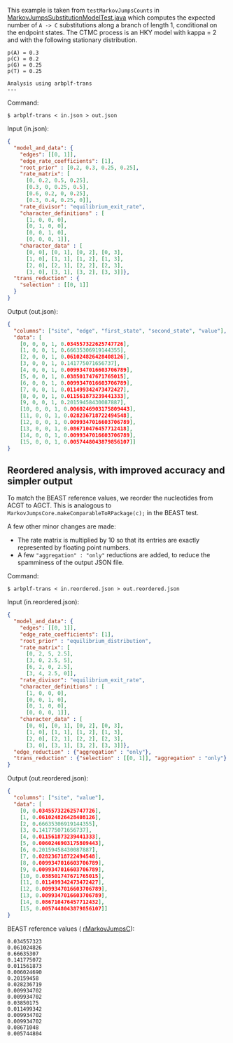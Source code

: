 This example is taken from `testMarkovJumpsCounts` in
[MarkovJumpsSubstitutionModelTest.java](https://github.com/beast-dev/beast-mcmc/blob/master/src/test/dr/evomodel/substmodel/MarkovJumpsSubstitutionModelTest.java)
which computes the expected number of `A -> C` substitutions
along a branch of length 1, conditional on the endpoint states.
The CTMC process is an HKY model with kappa = 2 and with
the following stationary distribution.
```
p(A) = 0.3
p(C) = 0.2
p(G) = 0.25
p(T) = 0.25

Analysis using arbplf-trans
---

```
Command:
```shell
$ arbplf-trans < in.json > out.json
```

Input (in.json):
```json
{
  "model_and_data": {
    "edges": [[0, 1]],
    "edge_rate_coefficients": [1],
    "root_prior" : [0.2, 0.3, 0.25, 0.25],
    "rate_matrix": [
      [0, 0.2, 0.5, 0.25],
      [0.3, 0, 0.25, 0.5],
      [0.6, 0.2, 0, 0.25],
      [0.3, 0.4, 0.25, 0]],
    "rate_divisor": "equilibrium_exit_rate",
    "character_definitions" : [
      [1, 0, 0, 0],
      [0, 1, 0, 0],
      [0, 0, 1, 0],
      [0, 0, 0, 1]],
    "character_data" : [
      [0, 0], [0, 1], [0, 2], [0, 3],
      [1, 0], [1, 1], [1, 2], [1, 3],
      [2, 0], [2, 1], [2, 2], [2, 3],
      [3, 0], [3, 1], [3, 2], [3, 3]]},
  "trans_reduction" : {
    "selection" : [[0, 1]]
  }
}
```

Output (out.json):
```json
{
  "columns": ["site", "edge", "first_state", "second_state", "value"],
  "data": [
    [0, 0, 0, 1, 0.034557322625747726],
    [1, 0, 0, 1, 0.66635306919144355],
    [2, 0, 0, 1, 0.061024826428408126],
    [3, 0, 0, 1, 0.141775071656737],
    [4, 0, 0, 1, 0.0099347016603706789],
    [5, 0, 0, 1, 0.038501747671765015],
    [6, 0, 0, 1, 0.0099347016603706789],
    [7, 0, 0, 1, 0.011499342473472427],
    [8, 0, 0, 1, 0.011561873239441333],
    [9, 0, 0, 1, 0.20159458430087887],
    [10, 0, 0, 1, 0.0060246903175809443],
    [11, 0, 0, 1, 0.028236718722494548],
    [12, 0, 0, 1, 0.0099347016603706789],
    [13, 0, 0, 1, 0.086710476457712418],
    [14, 0, 0, 1, 0.0099347016603706789],
    [15, 0, 0, 1, 0.0057448043879856107]]
}
```

Reordered analysis, with improved accuracy and simpler output
---

To match the BEAST reference values,
we reorder the nucleotides from ACGT to AGCT.
This is analogous to `MarkovJumpsCore.makeComparableToRPackage(c);` in the BEAST test.

A few other minor changes are made:
 - The rate matrix is multiplied by 10 so that its entries
are exactly represented by floating point numbers.
 - A few `"aggregation" : "only"` reductions are added,
to reduce the spamminess of the output JSON file.

Command:
```shell
$ arbplf-trans < in.reordered.json > out.reordered.json
```

Input (in.reordered.json):
```json
{
  "model_and_data": {
    "edges": [[0, 1]],
    "edge_rate_coefficients": [1],
    "root_prior" : "equilibrium_distribution",
    "rate_matrix": [
      [0, 2, 5, 2.5],
      [3, 0, 2.5, 5],
      [6, 2, 0, 2.5],
      [3, 4, 2.5, 0]],
    "rate_divisor": "equilibrium_exit_rate",
    "character_definitions" : [
      [1, 0, 0, 0],
      [0, 0, 1, 0],
      [0, 1, 0, 0],
      [0, 0, 0, 1]],
    "character_data" : [
      [0, 0], [0, 1], [0, 2], [0, 3],
      [1, 0], [1, 1], [1, 2], [1, 3],
      [2, 0], [2, 1], [2, 2], [2, 3],
      [3, 0], [3, 1], [3, 2], [3, 3]]},
  "edge_reduction" : {"aggregation" : "only"},
  "trans_reduction" : {"selection" : [[0, 1]], "aggregation" : "only"}
}
```

Output (out.reordered.json):
```json
{
  "columns": ["site", "value"],
  "data": [
    [0, 0.034557322625747726],
    [1, 0.061024826428408126],
    [2, 0.66635306919144355],
    [3, 0.141775071656737],
    [4, 0.011561873239441333],
    [5, 0.0060246903175809443],
    [6, 0.20159458430087887],
    [7, 0.028236718722494548],
    [8, 0.0099347016603706789],
    [9, 0.0099347016603706789],
    [10, 0.038501747671765015],
    [11, 0.011499342473472427],
    [12, 0.0099347016603706789],
    [13, 0.0099347016603706789],
    [14, 0.086710476457712432],
    [15, 0.0057448043879856107]]
}
```

BEAST reference values (
[rMarkovJumpsC](https://github.com/beast-dev/beast-mcmc/blob/master/src/test/dr/evomodel/substmodel/MarkovJumpsSubstitutionModelTest.java#L141)):
```
0.034557323
0.061024826
0.66635307
0.141775072
0.011561873
0.006024690
0.20159458
0.028236719
0.009934702
0.009934702
0.03850175
0.011499342
0.009934702
0.009934702
0.08671048
0.005744804
```
